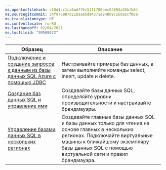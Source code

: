 ```yaml
---
ms.openlocfilehash: c18d1cc1ca6adf76c5111706bec94894a20bfb84
ms.sourcegitcommit: 54f976887d218aaabd94371e24809716da8cf86e
ms.translationtype: HT
ms.contentlocale: ru-RU
ms.lasthandoff: 02/04/2021
ms.locfileid: "99569472"
---
```

|Образец   |Описание  |
|---------|---------|
| [Подключение и создание запросов к данным из базы данных SQL Azure с помощью JDBC][3] | Настраивайте примеры баз данных, а затем выполняйте команды select, insert, update и delete. |
| [Создание баз данных SQL и управление ими][1] | Создавайте базы данных SQL, определяйте уровни производительности и настраивайте брандмауэры.|
| [Управление базами данных SQL в нескольких регионах][2] | Создавайте главные базы данных SQL и базы данных только для чтения на основе главных в нескольких регионах. Подключайте виртуальные машины к ближайшему экземпляру базы данных SQL с помощью виртуальной сети и правил брандмауэра. | 

[1]: https://github.com/Azure-Samples/sql-database-java-manage-db/
[2]: https://github.com/Azure-Samples/sql-database-java-manage-sql-databases-across-regions
[3]: /azure/sql-database/sql-database-connect-query-java
